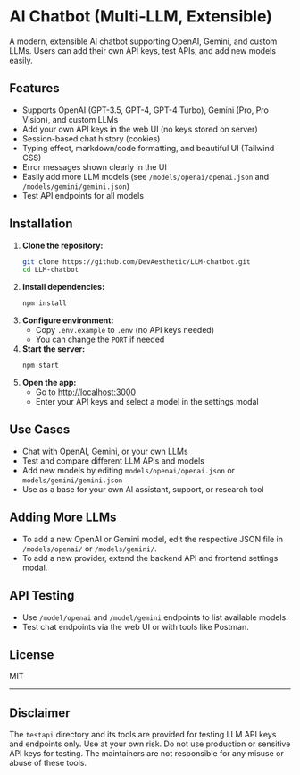 # AI Chatbot (Multi-LLM, Extensible)

A modern, extensible AI chatbot supporting OpenAI, Gemini, and custom LLMs. Users can add their own API keys, test APIs, and add new models easily.

## Features
- Supports OpenAI (GPT-3.5, GPT-4, GPT-4 Turbo), Gemini (Pro, Pro Vision), and custom LLMs
- Add your own API keys in the web UI (no keys stored on server)
- Session-based chat history (cookies)
- Typing effect, markdown/code formatting, and beautiful UI (Tailwind CSS)
- Error messages shown clearly in the UI
- Easily add more LLM models (see `/models/openai/openai.json` and `/models/gemini/gemini.json`)
- Test API endpoints for all models

## Installation

1. **Clone the repository:**
   ```sh
   git clone https://github.com/DevAesthetic/LLM-chatbot.git
   cd LLM-chatbot
   ```
2. **Install dependencies:**
   ```sh
   npm install
   ```
3. **Configure environment:**
   - Copy `.env.example` to `.env` (no API keys needed)
   - You can change the `PORT` if needed
4. **Start the server:**
   ```sh
   npm start
   ```
5. **Open the app:**
   - Go to [http://localhost:3000](http://localhost:3000)
   - Enter your API keys and select a model in the settings modal

## Use Cases
- Chat with OpenAI, Gemini, or your own LLMs
- Test and compare different LLM APIs and models
- Add new models by editing `models/openai/openai.json` or `models/gemini/gemini.json`
- Use as a base for your own AI assistant, support, or research tool

## Adding More LLMs
- To add a new OpenAI or Gemini model, edit the respective JSON file in `/models/openai/` or `/models/gemini/`.
- To add a new provider, extend the backend API and frontend settings modal.

## API Testing
- Use `/model/openai` and `/model/gemini` endpoints to list available models.
- Test chat endpoints via the web UI or with tools like Postman.

## License
MIT

---

## Disclaimer

The `testapi` directory and its tools are provided for testing LLM API keys and endpoints only. Use at your own risk. Do not use production or sensitive API keys for testing. The maintainers are not responsible for any misuse or abuse of these tools.
